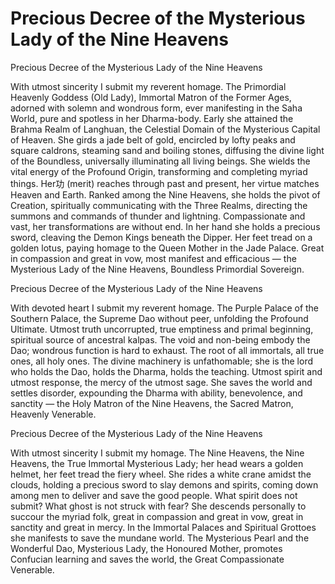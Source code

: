 # Precious Decree of the Mysterious Lady of the Nine Heavens

Precious Decree of the Mysterious Lady of the Nine Heavens

With utmost sincerity I submit my reverent homage. The Primordial Heavenly Goddess (Old Lady), Immortal Matron of the Former Ages, adorned with solemn and wondrous form, ever manifesting in the Saha World, pure and spotless in her Dharma-body. Early she attained the Brahma Realm of Langhuan, the Celestial Domain of the Mysterious Capital of Heaven. She girds a jade belt of gold, encircled by lofty peaks and square caldrons, steaming sand and boiling stones, diffusing the divine light of the Boundless, universally illuminating all living beings. She wields the vital energy of the Profound Origin, transforming and completing myriad things. Her功 (merit) reaches through past and present, her virtue matches Heaven and Earth. Ranked among the Nine Heavens, she holds the pivot of Creation, spiritually communicating with the Three Realms, directing the summons and commands of thunder and lightning. Compassionate and vast, her transformations are without end. In her hand she holds a precious sword, cleaving the Demon Kings beneath the Dipper. Her feet tread on a golden lotus, paying homage to the Queen Mother in the Jade Palace. Great in compassion and great in vow, most manifest and efficacious — the Mysterious Lady of the Nine Heavens, Boundless Primordial Sovereign.

Precious Decree of the Mysterious Lady of the Nine Heavens

With devoted heart I submit my reverent homage. The Purple Palace of the Southern Palace, the Supreme Dao without peer, unfolding the Profound Ultimate. Utmost truth uncorrupted, true emptiness and primal beginning, spiritual source of ancestral kalpas. The void and non-being embody the Dao; wondrous function is hard to exhaust. The root of all immortals, all true ones, all holy ones. The divine machinery is unfathomable; she is the lord who holds the Dao, holds the Dharma, holds the teaching. Utmost spirit and utmost response, the mercy of the utmost sage. She saves the world and settles disorder, expounding the Dharma with ability, benevolence, and sanctity — the Holy Matron of the Nine Heavens, the Sacred Matron, Heavenly Venerable.

Precious Decree of the Mysterious Lady of the Nine Heavens

With utmost sincerity I submit my homage. The Nine Heavens, the Nine Heavens, the True Immortal Mysterious Lady; her head wears a golden helmet, her feet tread the fiery wheel. She rides a white crane amidst the clouds, holding a precious sword to slay demons and spirits, coming down among men to deliver and save the good people. What spirit does not submit? What ghost is not struck with fear? She descends personally to succour the myriad folk, great in compassion and great in vow, great in sanctity and great in mercy. In the Immortal Palaces and Spiritual Grottoes she manifests to save the mundane world. The Mysterious Pearl and the Wonderful Dao, Mysterious Lady, the Honoured Mother, promotes Confucian learning and saves the world, the Great Compassionate Venerable.
